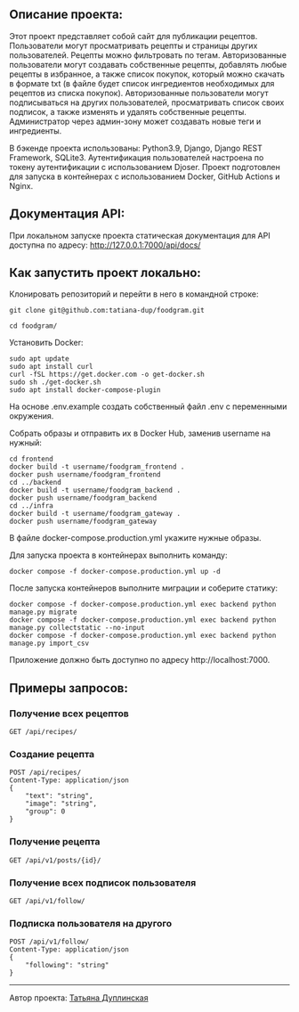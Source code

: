 ## Описание проекта:

Этот проект представляет собой сайт для публикации рецептов.
Пользователи могут просматривать рецепты и страницы других пользователей. Рецепты можно фильтровать по тегам.
Авторизованные пользователи могут создавать собственные рецепты, добавлять любые рецепты в избранное, а также список покупок, который можно скачать в формате txt (в файле будет список ингредиентов необходимых для рецептов из списка покупок). Авторизованные пользователи могут подписываться на других пользователей, просматривать список своих подписок, а также изменять и удалять собственные рецепты.
Администратор через админ-зону может создавать новые теги и ингредиенты.

В бэкенде проекта использованы: Python3.9, Django, Django REST Framework, SQLite3.
Аутентификация пользователей настроена по токену аутентификации с использованием Djoser.
Проект подготовлен для запуска в контейнерах с использованием Docker, GitHub Actions и Nginx.


## Документация API:
При локальном запуске проекта статическая документация для API доступна по адресу: http://127.0.0.1:7000/api/docs/


## Как запустить проект локально:

Клонировать репозиторий и перейти в него в командной строке:

```
git clone git@github.com:tatiana-dup/foodgram.git
```

```
cd foodgram/
```

Установить Docker:
```
sudo apt update
sudo apt install curl
curl -fSL https://get.docker.com -o get-docker.sh
sudo sh ./get-docker.sh
sudo apt install docker-compose-plugin
```

На основе .env.example создать собственный файл .env с переменными окружения.

Собрать образы и отправить их в Docker Hub, заменив username на нужный:
```
cd frontend
docker build -t username/foodgram_frontend .
docker push username/foodgram_frontend
cd ../backend
docker build -t username/foodgram_backend .
docker push username/foodgram_backend
cd ../infra
docker build -t username/foodgram_gateway .
docker push username/foodgram_gateway
```

В файле docker-compose.production.yml укажите нужные образы.

Для запуска проекта в контейнерах выполнить команду:
```
docker compose -f docker-compose.production.yml up -d
```

После запуска контейнеров выполните миграции и соберите статику:
```
docker compose -f docker-compose.production.yml exec backend python manage.py migrate
docker compose -f docker-compose.production.yml exec backend python manage.py collectstatic --no-input
docker compose -f docker-compose.production.yml exec backend python manage.py import_csv

```

Приложение должно быть доступно по адресу http://localhost:7000.



## Примеры запросов:

### Получение всех рецептов
```
GET /api/recipes/
```

### Создание рецепта
```
POST /api/recipes/
Content-Type: application/json
{
    "text": "string",
    "image": "string",
    "group": 0
}
```

### Получение рецепта
```
GET /api/v1/posts/{id}/
```

### Получение всех подписок пользователя
```
GET /api/v1/follow/
```

### Подписка пользователя на другого
```
POST /api/v1/follow/
Content-Type: application/json
{
    "following": "string"
}
```

---
Автор проекта: [Татьяна Дуплинская](https://github.com/tatiana-dup)